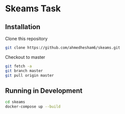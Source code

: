 # Skeams Task


## Installation

Clone this repository 

```sh
git clone https://github.com/ahmedhesham6/skeams.git
```

Checkout to master

```sh
git fetch -a
git branch master
git pull origin master
```

##  Running in Development

```sh
cd skeams
docker-compose up --build
```